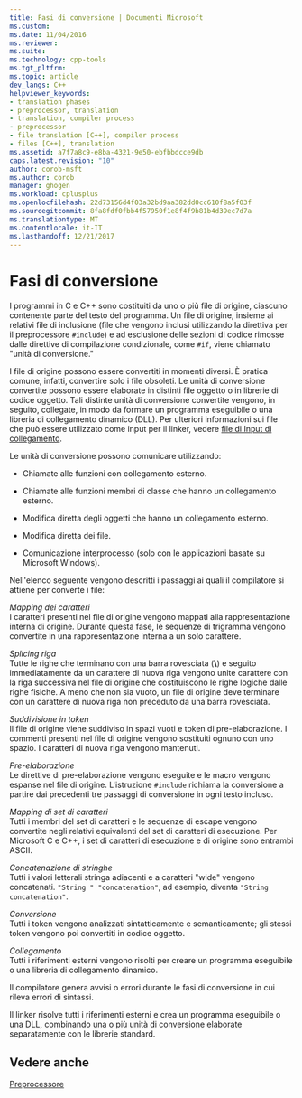 ```yaml
---
title: Fasi di conversione | Documenti Microsoft
ms.custom: 
ms.date: 11/04/2016
ms.reviewer: 
ms.suite: 
ms.technology: cpp-tools
ms.tgt_pltfrm: 
ms.topic: article
dev_langs: C++
helpviewer_keywords:
- translation phases
- preprocessor, translation
- translation, compiler process
- preprocessor
- file translation [C++], compiler process
- files [C++], translation
ms.assetid: a7f7a8c9-e8ba-4321-9e50-ebfbbdcce9db
caps.latest.revision: "10"
author: corob-msft
ms.author: corob
manager: ghogen
ms.workload: cplusplus
ms.openlocfilehash: 22d73156d4f03a32bd9aa382dd0cc610f8a5f03f
ms.sourcegitcommit: 8fa8fdf0fbb4f57950f1e8f4f9b81b4d39ec7d7a
ms.translationtype: MT
ms.contentlocale: it-IT
ms.lasthandoff: 12/21/2017
---
```

# <a name="phases-of-translation"></a>Fasi di conversione
I programmi in C e C++ sono costituiti da uno o più file di origine, ciascuno contenente parte del testo del programma. Un file di origine, insieme ai relativi file di inclusione (file che vengono inclusi utilizzando la direttiva per il preprocessore `#include`) e ad esclusione delle sezioni di codice rimosse dalle direttive di compilazione condizionale, come `#if`, viene chiamato "unità di conversione."  
  
 I file di origine possono essere convertiti in momenti diversi. È pratica comune, infatti, convertire solo i file obsoleti. Le unità di conversione convertite possono essere elaborate in distinti file oggetto o in librerie di codice oggetto. Tali distinte unità di conversione convertite vengono, in seguito, collegate, in modo da formare un programma eseguibile o una libreria di collegamento dinamico (DLL).  Per ulteriori informazioni sui file che può essere utilizzato come input per il linker, vedere [file di Input di collegamento](../build/reference/link-input-files.md).  
  
 Le unità di conversione possono comunicare utilizzando:  
  
-   Chiamate alle funzioni con collegamento esterno.  
  
-   Chiamate alle funzioni membri di classe che hanno un collegamento esterno.  
  
-   Modifica diretta degli oggetti che hanno un collegamento esterno.  
  
-   Modifica diretta dei file.  
  
-   Comunicazione interprocesso (solo con le applicazioni basate su Microsoft Windows).  
  
 Nell'elenco seguente vengono descritti i passaggi ai quali il compilatore si attiene per converte i file:  
  
 *Mapping dei caratteri*  
 I caratteri presenti nel file di origine vengono mappati alla rappresentazione interna di origine. Durante questa fase, le sequenze di trigramma vengono convertite in una rappresentazione interna a un solo carattere.  
  
 *Splicing riga*  
 Tutte le righe che terminano con una barra rovesciata (**\\**) e seguito immediatamente da un carattere di nuova riga vengono unite carattere con la riga successiva nel file di origine che costituiscono le righe logiche dalle righe fisiche. A meno che non sia vuoto, un file di origine deve terminare con un carattere di nuova riga non preceduto da una barra rovesciata.  
  
 *Suddivisione in token*  
 Il file di origine viene suddiviso in spazi vuoti e token di pre-elaborazione. I commenti presenti nel file di origine vengono sostituiti ognuno con uno spazio. I caratteri di nuova riga vengono mantenuti.  
  
 *Pre-elaborazione*  
 Le direttive di pre-elaborazione vengono eseguite e le macro vengono espanse nel file di origine. L'istruzione `#include` richiama la conversione a partire dai precedenti tre passaggi di conversione in ogni testo incluso.  
  
 *Mapping di set di caratteri*  
 Tutti i membri del set di caratteri e le sequenze di escape vengono convertite negli relativi equivalenti del set di caratteri di esecuzione. Per Microsoft C e C++, i set di caratteri di esecuzione e di origine sono entrambi ASCII.  
  
 *Concatenazione di stringhe*  
 Tutti i valori letterali stringa adiacenti e a caratteri "wide" vengono concatenati. `"String " "concatenation"`, ad esempio, diventa `"String concatenation"`.  
  
 *Conversione*  
 Tutti i token vengono analizzati sintatticamente e semanticamente; gli stessi token vengono poi convertiti in codice oggetto.  
  
 *Collegamento*  
 Tutti i riferimenti esterni vengono risolti per creare un programma eseguibile o una libreria di collegamento dinamico.  
  
 Il compilatore genera avvisi o errori durante le fasi di conversione in cui rileva errori di sintassi.  
  
 Il linker risolve tutti i riferimenti esterni e crea un programma eseguibile o una DLL, combinando una o più unità di conversione elaborate separatamente con le librerie standard.  
  
## <a name="see-also"></a>Vedere anche  
 [Preprocessore](../preprocessor/preprocessor.md)